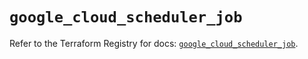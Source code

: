# `google_cloud_scheduler_job`

Refer to the Terraform Registry for docs: [`google_cloud_scheduler_job`](https://registry.terraform.io/providers/hashicorp/google/6.3.0/docs/resources/cloud_scheduler_job).

